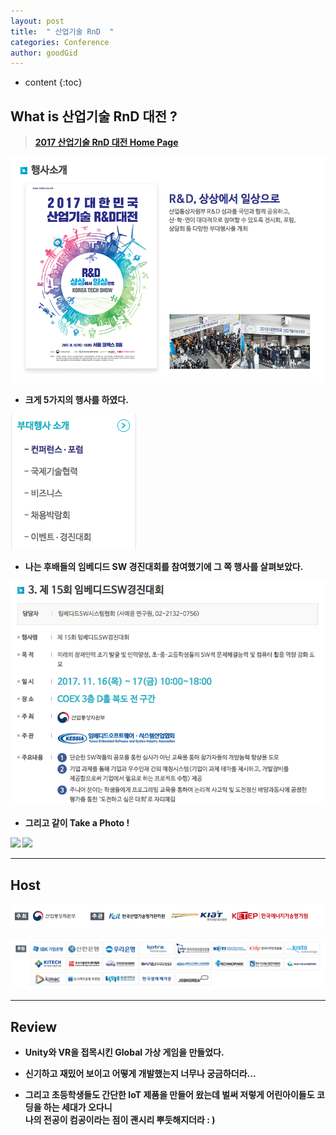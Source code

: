 ```yaml
---
layout: post
title:  " 산업기술 RnD  "
categories: Conference
author: goodGid
---
```

* content
{:toc}


## What is 산업기술 RnD 대전 ?

> <b>[2017 산업기술 RnD 대전 Home Page](https://www.rndkorea.net:487/_event_info/event_introduction.asp)<b>


![](/assets/img/conference/rnd_1.png)

* 크게 5가지의 행사를 하였다.



![](/assets/img/conference/rnd_2.png)





* 나는 후배들의 임베디드 SW 경진대회를 참여했기에 그 쪽 행사를 살펴보았다.


![](/assets/img/conference/rnd_3.png)



* 그리고 같이 Take a Photo ! 


![](/assets/img/conference/rnd_6.png)
![](/assets/img/conference/rnd_7.png)





---

## Host


![](/assets/img/conference/rnd_4.png)




![](/assets/img/conference/rnd_5.png)



---


## Review

* Unity와 VR을 접목시킨 Global 가상 게임을 만들었다.

* 신기하고 재밌어 보이고 어떻게 개발했는지 너무나 궁금하더라... 

* 그리고 초등학생들도 간단한 IoT 제품을 만들어 왔는데 벌써 저렇게 어린아이들도 코딩을 하는 세대가 오다니 <br> 나의 전공이 컴공이라는 점이 괜시리 뿌듯해지더라 : )
